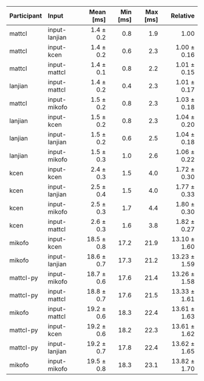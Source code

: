 | Participant | Input | Mean [ms] | Min [ms] | Max [ms] | Relative |
|:---|:---|---:|---:|---:|---:|
| mattcl | input-lanjian | 1.4 ± 0.2 | 0.8 | 1.9 | 1.00 |
| mattcl | input-kcen | 1.4 ± 0.2 | 0.6 | 2.3 | 1.00 ± 0.16 |
| mattcl | input-mattcl | 1.4 ± 0.1 | 0.8 | 2.2 | 1.01 ± 0.15 |
| lanjian | input-mattcl | 1.4 ± 0.2 | 0.4 | 2.3 | 1.01 ± 0.17 |
| mattcl | input-mikofo | 1.5 ± 0.2 | 0.8 | 2.3 | 1.03 ± 0.18 |
| lanjian | input-kcen | 1.5 ± 0.2 | 0.8 | 2.3 | 1.04 ± 0.20 |
| lanjian | input-lanjian | 1.5 ± 0.2 | 0.6 | 2.5 | 1.04 ± 0.18 |
| lanjian | input-mikofo | 1.5 ± 0.3 | 1.0 | 2.6 | 1.06 ± 0.22 |
| kcen | input-kcen | 2.4 ± 0.3 | 1.5 | 4.0 | 1.72 ± 0.30 |
| kcen | input-lanjian | 2.5 ± 0.4 | 1.5 | 4.0 | 1.77 ± 0.33 |
| kcen | input-mikofo | 2.5 ± 0.3 | 1.7 | 4.4 | 1.80 ± 0.30 |
| kcen | input-mattcl | 2.6 ± 0.3 | 1.6 | 3.8 | 1.82 ± 0.27 |
| mikofo | input-kcen | 18.5 ± 0.8 | 17.2 | 21.9 | 13.10 ± 1.60 |
| mikofo | input-lanjian | 18.6 ± 0.7 | 17.3 | 21.2 | 13.23 ± 1.59 |
| mattcl-py | input-mikofo | 18.7 ± 0.6 | 17.6 | 21.4 | 13.26 ± 1.58 |
| mattcl-py | input-mattcl | 18.8 ± 0.7 | 17.6 | 21.5 | 13.33 ± 1.61 |
| mikofo | input-mattcl | 19.2 ± 0.6 | 18.3 | 22.4 | 13.61 ± 1.63 |
| mattcl-py | input-kcen | 19.2 ± 0.6 | 18.2 | 22.3 | 13.61 ± 1.62 |
| mattcl-py | input-lanjian | 19.2 ± 0.7 | 17.8 | 22.4 | 13.62 ± 1.65 |
| mikofo | input-mikofo | 19.5 ± 0.8 | 18.3 | 23.1 | 13.82 ± 1.70 |
